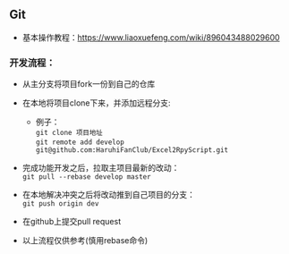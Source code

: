## Git
- 基本操作教程：https://www.liaoxuefeng.com/wiki/896043488029600

### 开发流程：
- 从主分支将项目fork一份到自己的仓库
- 在本地将项目clone下来，并添加远程分支:  
    - 例子：  
    `git clone 项目地址`  
    `git remote add develop  git@github.com:HaruhiFanClub/Excel2RpyScript.git`
    
- 完成功能开发之后，拉取主项目最新的改动：  
    `git pull --rebase develop master`
- 在本地解决冲突之后将改动推到自己项目的分支：  
    `git push origin dev`
- 在github上提交pull request

- 以上流程仅供参考(慎用rebase命令)